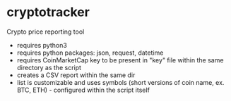 # cryptotracker
Crypto price reporting tool

- requires python3
- requires python packages: json, request, datetime 
- requires CoinMarketCap key to be present in "key" file within the same directory as the script
- creates a CSV report within the same dir
- list is customizable and uses symbols (short versions of coin name, ex. BTC, ETH) - configured within the script itself

